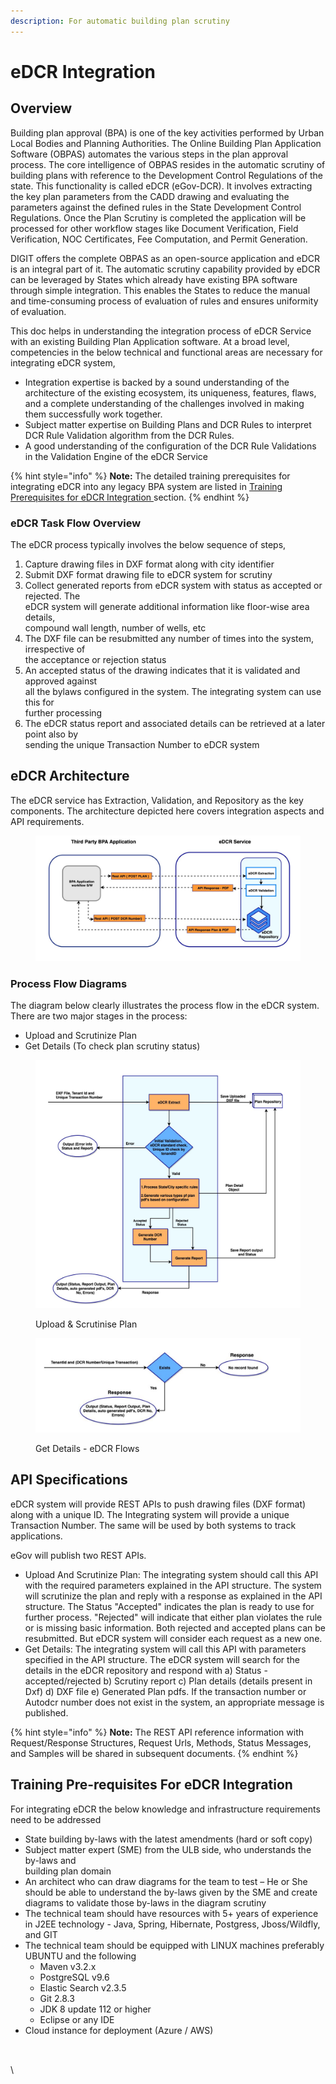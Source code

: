 ```yaml
---
description: For automatic building plan scrutiny
---
```


# eDCR Integration

## Overview

Building plan approval (BPA) is one of the key activities performed by Urban Local Bodies and Planning Authorities. The Online Building Plan Application Software (OBPAS) automates the various steps in the plan approval process. The core intelligence of OBPAS resides in the automatic scrutiny of building plans with reference to the Development Control Regulations of the state. This functionality is called eDCR (eGov-DCR). It involves extracting the key plan parameters from the CADD drawing and evaluating the parameters against the defined rules in the State Development Control Regulations. Once the Plan Scrutiny is completed the application will be processed for other workflow stages like Document Verification, Field Verification, NOC Certificates, Fee Computation, and Permit Generation.

DIGIT offers the complete OBPAS as an open-source application and eDCR is an integral part of it. The automatic scrutiny capability provided by eDCR can be leveraged by States which already have existing BPA software through simple integration. This enables the States to reduce the manual and time-consuming process of evaluation of rules and ensures uniformity of evaluation.

This doc helps in understanding the integration process of eDCR Service with an existing Building Plan Application software. At a broad level, competencies in the below technical and functional areas are necessary for integrating eDCR system,

* Integration expertise is backed by a sound understanding of the architecture of the existing ecosystem, its uniqueness, features, flaws, and a complete understanding of the challenges involved in making them successfully work together.
* Subject matter expertise on Building Plans and DCR Rules to interpret DCR Rule Validation algorithm from the DCR Rules.&#x20;
* A good understanding of the configuration of the DCR Rule Validations in the Validation Engine of the eDCR Service

{% hint style="info" %}
**Note:** The detailed training prerequisites for integrating eDCR into any legacy BPA system are listed in​ ​[Training Prerequisites for eDCR Integration​ ](edcr-integration.md#training-pre-requisites-for-edcr-integration)​section.
{% endhint %}

### eDCR Task Flow Overview

The eDCR process typically involves the below sequence of steps,

1. Capture drawing files in DXF format along with city identifier
2. Submit DXF format drawing file to eDCR system for scrutiny
3. Collect generated reports from eDCR system with status as accepted or rejected. The\
   eDCR system will generate additional information like floor-wise area details,\
   compound wall length, number of wells, etc
4. The DXF file can be resubmitted any number of times into the system, irrespective of\
   the acceptance or rejection status
5. An accepted status of the drawing indicates that it is validated and approved against\
   all the bylaws configured in the system. The integrating system can use this for\
   further processing
6. The eDCR status report and associated details can be retrieved at a later point also by\
   sending the unique Transaction Number to eDCR system

## eDCR Architecture

The eDCR service has ​Extraction​, ​Validation, and ​Repository as the key components. The architecture depicted here covers integration aspects and API requirements.

<figure><img src="../../../../.gitbook/assets/edcr4.png" alt=""><figcaption></figcaption></figure>

### Process Flow Diagrams

The diagram below clearly illustrates the process flow in the eDCR system. There are two major stages in the process:

* Upload and Scrutinize Plan
* Get Details (To check plan scrutiny status)

<figure><img src="../../../../.gitbook/assets/edcr2.png" alt=""><figcaption><p>Upload &#x26; Scrutinise Plan</p></figcaption></figure>

<figure><img src="../../../../.gitbook/assets/edcr3.png" alt=""><figcaption><p>Get Details - eDCR Flows</p></figcaption></figure>

## API Specifications

eDCR system will provide REST APIs to push drawing files (DXF format) along with a unique ID. The Integrating system will provide a unique Transaction Number. The same will be used by both systems to track applications.

eGov will publish two REST APIs.

* Upload And Scrutinize Plan: The integrating system should call this API with the required parameters explained in the API structure. The system will scrutinize the plan and reply with a response as explained in the API structure. The Status "Accepted" indicates the plan is ready to use for further process. "Rejected" will indicate that either plan violates the rule or is missing basic information. Both rejected and accepted plans can be resubmitted. But eDCR system will consider each request as a new one.
* Get Details:​ The integrating system will call this API with parameters specified in the API structure. The eDCR system will search for the details in the eDCR repository and respond with a) Status - accepted/rejected b) Scrutiny report c) Plan details (details present in Dxf) d) DXF file e) Generated Plan pdfs. If the transaction number or Autodcr number does not exist in the system, an appropriate message is published.

{% hint style="info" %}
**Note:​** The REST API reference information with Request/Response Structures, Request Urls, Methods, Status Messages, and Samples will be shared in subsequent documents.
{% endhint %}

## Training Pre-requisites For eDCR Integration

For integrating eDCR the below knowledge and infrastructure requirements need to be addressed

* State building by-laws with the latest amendments (hard or soft copy)
* Subject matter expert (SME) from the ULB side, who understands the by-laws and\
  building plan domain
* An architect who can draw diagrams for the team to test – He or She should be able to understand the by-laws given by the SME and create diagrams to validate those by-laws in the diagram scrutiny
* The technical team should have resources with 5+ years of experience in J2EE technology - Java, Spring, Hibernate, Postgress, Jboss/Wildfly, and GIT
* The technical team should be equipped with LINUX machines preferably UBUNTU and the following
  * Maven v3.2.x
  * PostgreSQL v9.6
  * Elastic Search v2.3.5
  * Git 2.8.3
  * JDK 8 update 112 or higher
  * Eclipse or any IDE
* Cloud instance for deployment (Azure / AWS)

&#x20;

## &#x20; 

\
\
